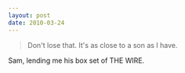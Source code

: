 ```yaml
---
layout: post
date: 2010-03-24
---
```


>Don't lose that. It's as close to a son as I have.

Sam, lending me his box set of THE WIRE. 
